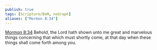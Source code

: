 ```yaml
---
publish: true
tags: [Scripture/BoM, noGraph]
aliases: ["Mormon 8:34"]
---
```

[Mormon 8:34](https://churchofjesuschrist.org/study/scriptures/bofm/morm/8?lang=eng&id=p34#p34) Behold, the Lord hath shown unto me great and marvelous things concerning that which must shortly come, at that day when these things shall come forth among you.
